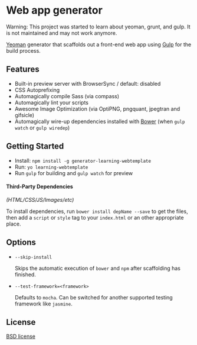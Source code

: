 # Web app generator 

Warning: This project was started to learn about yeoman, grunt, and gulp. It is not maintained and may not work anymore.

[Yeoman](http://yeoman.io) generator that scaffolds out a front-end web app using [Gulp](http://gulpjs.com/) for the build process.

## Features

* Built-in preview server with BrowserSync / default: disabled
* CSS Autoprefixing 
* Automagically compile Sass (via compass) 
* Automagically lint your scripts
* Awesome Image Optimization (via OptiPNG, pngquant, jpegtran and gifsicle)
* Automagically wire-up dependencies installed with [Bower](http://bower.io) (when `gulp watch` or `gulp wiredep`)

## Getting Started

- Install: `npm install -g generator-learning-webtemplate`
- Run: `yo learning-webtemplate`
- Run `gulp` for building and `gulp watch` for preview


#### Third-Party Dependencies

*(HTML/CSS/JS/Images/etc)*

To install dependencies, run `bower install depName --save` to get the files, then add a `script` or `style` tag to your `index.html` or an other appropriate place.

## Options

* `--skip-install`

  Skips the automatic execution of `bower` and `npm` after scaffolding has finished.

* `--test-framework=<framework>`

  Defaults to `mocha`. Can be switched for another supported testing framework like `jasmine`.


## License

[BSD license](http://opensource.org/licenses/bsd-license.php)
